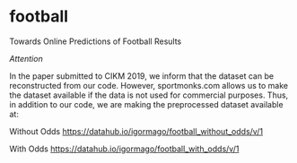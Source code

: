 # football
Towards Online Predictions of Football Results

*Attention* 

In the paper submitted to CIKM 2019, we inform that the dataset can be reconstructed from our code. However, sportmonks.com allows us to make the dataset available if the data is not used for commercial purposes. Thus, in addition to our code, we are making the preprocessed dataset available at:

Without Odds
https://datahub.io/igormago/football_without_odds/v/1

With Odds
https://datahub.io/igormago/football_with_odds/v/1
